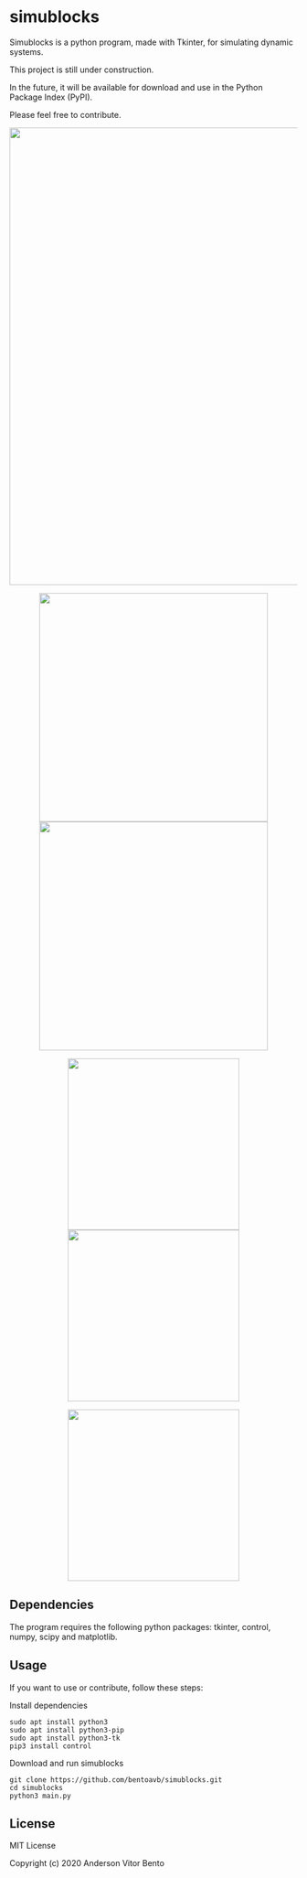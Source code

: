 # simublocks

Simublocks is a python program, made with Tkinter, for simulating dynamic systems.

This project is still under construction.

In the future, it will be available for download and use in the Python Package Index (PyPI).

Please feel free to contribute.

<p align="center">
  <img src="https://github.com/bentoavb/simublocks/blob/master/images/img1.png" width="800" />
</p>

<p align="center">
  <img src="https://github.com/bentoavb/simublocks/blob/master/images/img2.png" width="400" />
  <img src="https://github.com/bentoavb/simublocks/blob/master/images/img3.png" width="400" />
</p>

<p align="center">
  <img src="https://github.com/bentoavb/simublocks/blob/master/images/img4.png" height="300" />
  <img src="https://github.com/bentoavb/simublocks/blob/master/images/img5.png" height="300" />
</p>

<p align="center">
  <img src="https://github.com/bentoavb/simublocks/blob/master/images/img6.png" height="300" />
</p>


## Dependencies

The program requires the following python packages: tkinter, control, numpy, scipy and matplotlib.

## Usage

If you want to use or contribute, follow these steps:

Install dependencies

    sudo apt install python3
    sudo apt install python3-pip
    sudo apt install python3-tk
    pip3 install control

Download and run simublocks

    git clone https://github.com/bentoavb/simublocks.git
    cd simublocks
    python3 main.py 

## License

MIT License

Copyright (c) 2020 Anderson Vitor Bento